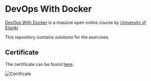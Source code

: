 # DevOps With Docker

[DevOps With Docker](https://devopswithdocker.com/) is a massive open online course by [University of Elsinki](https://www.helsinki.fi/en).

This repository contains solutions for the exercises.

## Certificate

The certificate can be found [here](https://studies.cs.helsinki.fi/stats/api/certificate/docker2021/en/312c8066952795ec092327b334a84635).

![Certificate](https://studies.cs.helsinki.fi/stats/api/certificate/docker2021/en/312c8066952795ec092327b334a84635)
